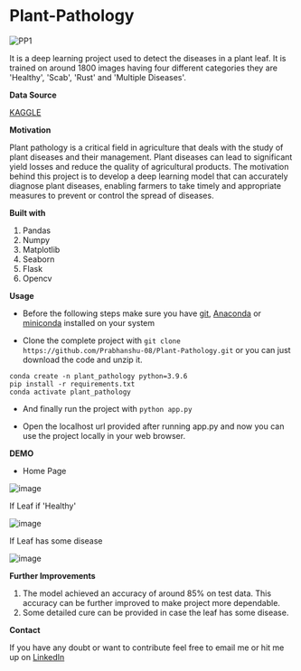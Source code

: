 # Plant-Pathology

![PP1](https://user-images.githubusercontent.com/88246010/223158664-2ff5e910-b5bf-42a2-820d-78b55a8613a8.gif)

It is a deep learning project used to detect the diseases in a plant leaf. It is trained on around 1800 images having four different categories they are 'Healthy', 'Scab', 'Rust' and 'Multiple Diseases'.


**Data Source**

[KAGGLE](https://www.kaggle.com/competitions/plant-pathology-2020-fgvc7)

**Motivation**

Plant pathology is a critical field in agriculture that deals with the study of plant diseases and their management. Plant diseases can lead to significant yield losses and reduce the quality of agricultural products. The motivation behind this project is to develop a deep learning model that can accurately diagnose plant diseases, enabling farmers to take timely and appropriate measures to prevent or control the spread of diseases.

**Built with**

1. Pandas
2. Numpy
3. Matplotlib
4. Seaborn
5. Flask
6. Opencv

**Usage**

* Before the following steps make sure you have [git](https://git-scm.com/download), [Anaconda](https://www.anaconda.com/) or [miniconda](https://docs.conda.io/en/latest/miniconda.html) installed on your system

* Clone the complete project with ```git clone https://github.com/Prabhanshu-08/Plant-Pathology.git``` or you can just download the code and unzip it.

```
conda create -n plant_pathology python=3.9.6
pip install -r requirements.txt
conda activate plant_pathology 
```

* And finally run the project with
```python app.py```

* Open the localhost url provided after running app.py and now you can use the project locally in your web browser.

**DEMO**

* Home Page

![image](https://user-images.githubusercontent.com/88246010/223166561-fabb6cad-4c98-458b-b232-f9b72bcc0242.png)

If Leaf if 'Healthy'

![image](https://user-images.githubusercontent.com/88246010/223166807-3d6cf9d9-2a42-4b4c-a677-342f29f22902.png)

If Leaf has some disease

![image](https://user-images.githubusercontent.com/88246010/223167029-e978695e-291c-4645-8169-e49d94181aee.png)


**Further Improvements**
1. The model achieved an accuracy of around 85% on test data. This accuracy can be further improved to make project more dependable.
2. Some detailed cure can be provided in case the leaf has some disease.

**Contact**

If you have any doubt or want to contribute feel free to email me or hit me up on [LinkedIn](https://www.linkedin.com/in/prabhanshu-gupta-71248118a/
)

